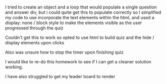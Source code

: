 
I tried to create an object and a loop that would populate a single question and answer div, but i could quite get this to populate correctly so I simplified my code to use incorporate the text elements within the html, and used a display: none / block style to make the elements visible as the user progressed through the quiz

Couldn't get this to work so opted to use html to build quiz and the hide / display elements upon clicks

Also was unsure how to stop the timer upon finishing quiz

I would like to re-do this homework to see if I can get a cleaner solution working.

I have also struggled to get my leader board to render
